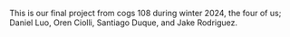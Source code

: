 This is our final project from cogs 108 during winter 2024, the four of us; Daniel Luo, Oren Ciolli, Santiago Duque, and Jake Rodriguez.

